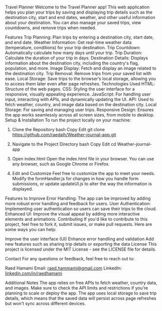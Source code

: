 Travel Planner
Welcome to the Travel Planner app! This web application helps you plan your trips by saving and displaying trip details such as the destination city, start and end dates, weather, and other useful information about your destination. You can also manage your saved trips, view countdowns, and remove trips when needed.

Features
Trip Planning: Plan trips by entering a destination city, start date, and end date.
Weather Information: Get real-time weather data (temperature, conditions) for your trip destination.
Trip Countdown: Automatically calculate how many days until your trip.
Trip Duration: Calculate the duration of your trip in days.
Destination Details: Displays information about the destination city, including the country's flag, population, and more.
Image Display: Fetch and display an image related to the destination city.
Trip Removal: Remove trips from your saved list with ease.
Local Storage: Save trips to the browser’s local storage, allowing you to access them later even after page refreshes.
Technologies Used
HTML: Structure of the web pages.
CSS: Styling the user interface for a responsive, visually appealing experience.
JavaScript: For handling user input, interacting with APIs, and dynamically updating the UI.
API: Used to fetch weather, country, and image data based on the destination city.
Local Storage: For saving and managing user trips.
Responsive Design: Ensures the app works seamlessly across all screen sizes, from mobile to desktop.
Setup & Installation
To run the project locally on your machine:

1. Clone the Repository
   bash
   Copy
   Edit
   git clone https://github.com/raedalh/Weather-journal-app.git
2. Navigate to the Project Directory
   bash
   Copy
   Edit
   cd Weather-journal-app
3. Open index.html
   Open the index.html file in your browser. You can use any browser, such as Google Chrome or Firefox.

4. Edit and Customize
   Feel free to customize the app to meet your needs. Modify the formHandler.js for changes in how you handle form submissions, or update updateUI.js to alter the way the information is displayed.

Features to Improve
Error Handling: The app can be improved by adding more robust error handling and feedback for users.
User Authentication: Implementing user authentication so users can save their trips to the cloud.
Enhanced UI: Improve the visual appeal by adding more interactive elements and animations.
Contributing
If you'd like to contribute to this project, feel free to fork it, submit issues, or make pull requests. Here are some ways you can help:

Improve the user interface (UI)
Enhance error handling and validation
Add new features such as sharing trip details or exporting the data
License
This project is licensed under the MIT License - see the LICENSE file for details.

Contact
For any questions or feedback, feel free to reach out to:

Raed Hamami
Email: raed.hammami@gmail.com
LinkedIn: [linkedin.com/in/raedhamami](https://www.linkedin.com/in/raed-hammami-549b7b65/)

Additional Notes
The app relies on free APIs to fetch weather, country data, and images. Make sure to check the API limits and restrictions if you're planning to scale or deploy the app.
The app uses local storage to save trip details, which means that the saved data will persist across page refreshes but won't sync across different devices.
